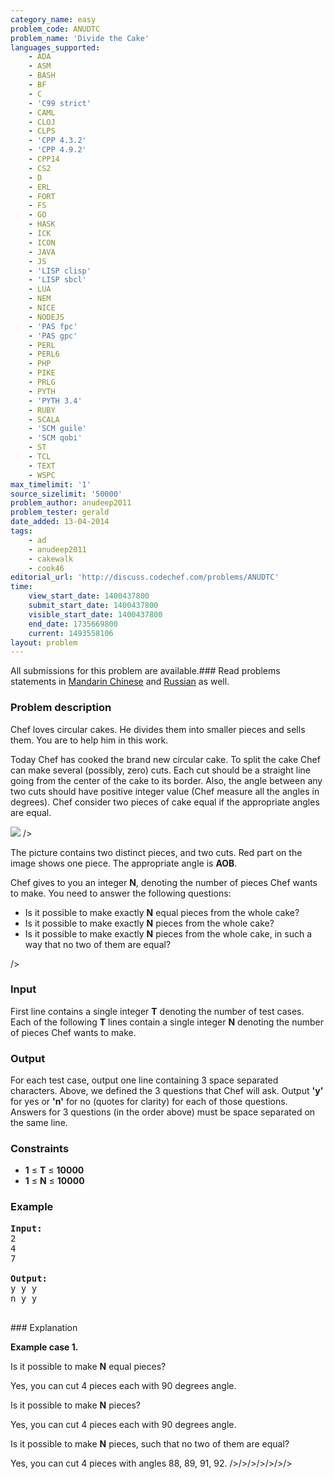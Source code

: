 ```yaml
---
category_name: easy
problem_code: ANUDTC
problem_name: 'Divide the Cake'
languages_supported:
    - ADA
    - ASM
    - BASH
    - BF
    - C
    - 'C99 strict'
    - CAML
    - CLOJ
    - CLPS
    - 'CPP 4.3.2'
    - 'CPP 4.9.2'
    - CPP14
    - CS2
    - D
    - ERL
    - FORT
    - FS
    - GO
    - HASK
    - ICK
    - ICON
    - JAVA
    - JS
    - 'LISP clisp'
    - 'LISP sbcl'
    - LUA
    - NEM
    - NICE
    - NODEJS
    - 'PAS fpc'
    - 'PAS gpc'
    - PERL
    - PERL6
    - PHP
    - PIKE
    - PRLG
    - PYTH
    - 'PYTH 3.4'
    - RUBY
    - SCALA
    - 'SCM guile'
    - 'SCM qobi'
    - ST
    - TCL
    - TEXT
    - WSPC
max_timelimit: '1'
source_sizelimit: '50000'
problem_author: anudeep2011
problem_tester: gerald
date_added: 13-04-2014
tags:
    - ad
    - anudeep2011
    - cakewalk
    - cook46
editorial_url: 'http://discuss.codechef.com/problems/ANUDTC'
time:
    view_start_date: 1400437800
    submit_start_date: 1400437800
    visible_start_date: 1400437800
    end_date: 1735669800
    current: 1493558106
layout: problem
---
```

All submissions for this problem are available.###  Read problems statements in [Mandarin Chinese](http://www.codechef.com/download/translated/COOK46/mandarin/ANUDTC.pdf) and [Russian](http://www.codechef.com/download/translated/COOK46/russian/ANUDTC.pdf) as well.

### Problem description

Chef loves circular cakes. He divides them into smaller pieces and sells them. You are to help him in this work.

Today Chef has cooked the brand new circular cake. To split the cake Chef can make several (possibly, zero) cuts. Each cut should be a straight line going from the center of the cake to its border. Also, the angle between any two cuts should have positive integer value (Chef measure all the angles in degrees). Chef consider two pieces of cake equal if the appropriate angles are equal.

![](http://codechef.com/download/Sector_central_angle_arc.svg)
/>

The picture contains two distinct pieces, and two cuts. Red part on the image shows one piece. The appropriate angle is **AOB**.

Chef gives to you an integer **N**, denoting the number of pieces Chef wants to make. You need to answer the following questions:

- Is it possible to make exactly **N** equal pieces from the whole cake?
- Is it possible to make exactly **N** pieces from the whole cake?
- Is it possible to make exactly **N** pieces from the whole cake, in such a way that no two of them are equal?


/>

### Input

First line contains a single integer **T** denoting the number of test cases. Each of the following **T** lines contain a single integer **N** denoting the number of pieces Chef wants to make.

### Output

For each test case, output one line containing 3 space separated characters.
Above, we defined the 3 questions that Chef will ask. Output **'y'** for yes or **'n'** for no (quotes for clarity) for each of those questions.
Answers for 3 questions (in the order above) must be space separated on the same line.

### Constraints

- **1** ≤ **T** ≤ **10000**
- **1** ≤ **N** ≤ **10000**

### Example

<pre><b>Input:</b>
2
4
7

<b>Output:</b>
y y y
n y y

</pre>### Explanation
**Example case 1.**

Is it possible to make **N** equal pieces?

Yes, you can cut 4 pieces each with 90 degrees angle.

Is it possible to make **N** pieces?

Yes, you can cut 4 pieces each with 90 degrees angle.

Is it possible to make **N** pieces, such that no two of them are equal?

Yes, you can cut 4 pieces with angles 88, 89, 91, 92.
/>/>/>/>/>/>/>
